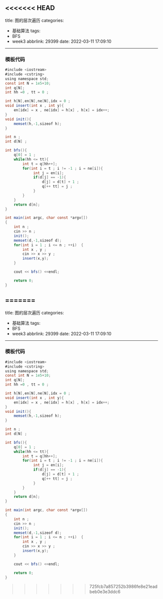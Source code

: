 <<<<<<< HEAD
---
title: 图的层次遍历
categories:
  - 基础算法
tags:
  - BFS
  - week3
abbrlink: 29399
date: 2022-03-11 17:09:10
---
### 模板代码
```java
#include <iostream>
#include <cstring>
using namespace std;
const int N = 1e5+10;
int q[N];
int hh =0 , tt = 0 ;

int h[N],en[N],ne[N],idx = 0 ;
void insert(int x , int y){
    en[idx] = x , ne[idx] = h[x] , h[x] = idx++;
}
void init(){
    memset(h,-1,sizeof h);
}

int n ;
int d[N] ;

int bfs(){
    q[0] = 1 ;
    while(hh <= tt){
        int t = q[hh++];     
        for(int i = t ; i != -1 ; i = ne[i]){
             int j = en[i];
             if(d[j] == -1){
                 d[j] = d[t] + 1 ;
                 q[++ tt] = j ;
             }
        }
    }  
    return d[n];
}

int main(int argc, char const *argv[])
{
    int n ;
    cin >> n ;
    init();
    memset(d,-1,sizeof d);
    for(int i = 1 ; i <= n ; ++i)  {
        int x , y ;
        cin >> x >> y ;
        insert(x,y);
    }

    cout << bfs() <<endl;

    return 0;
}

```

=======
---
title: 图的层次遍历
categories:
  - 基础算法
tags:
  - BFS
  - week3
abbrlink: 29399
date: 2022-03-11 17:09:10
---
### 模板代码
```java
#include <iostream>
#include <cstring>
using namespace std;
const int N = 1e5+10;
int q[N];
int hh =0 , tt = 0 ;

int h[N],en[N],ne[N],idx = 0 ;
void insert(int x , int y){
    en[idx] = x , ne[idx] = h[x] , h[x] = idx++;
}
void init(){
    memset(h,-1,sizeof h);
}

int n ;
int d[N] ;

int bfs(){
    q[0] = 1 ;
    while(hh <= tt){
        int t = q[hh++];     
        for(int i = t ; i != -1 ; i = ne[i]){
             int j = en[i];
             if(d[j] == -1){
                 d[j] = d[t] + 1 ;
                 q[++ tt] = j ;
             }
        }
    }  
    return d[n];
}

int main(int argc, char const *argv[])
{
    int n ;
    cin >> n ;
    init();
    memset(d,-1,sizeof d);
    for(int i = 1 ; i <= n ; ++i)  {
        int x , y ;
        cin >> x >> y ;
        insert(x,y);
    }

    cout << bfs() <<endl;

    return 0;
}

```

>>>>>>> 725fcb7a857252b3986fe8e21eadbeb0e3e3ddc6
